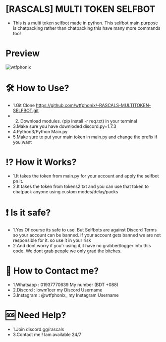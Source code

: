 # [RASCALS] MULTI TOKEN SELFBOT

- This is a multi token selfbot made in python. This selfbot main purpose is chatpacking rather than chatpacking this have many more commands too!

# Preview
<p><img align="center" src="https://cdn.discordapp.com/attachments/1275808575759061042/1347937847419867316/XRecorder_Edited_20250308_02.jpg?ex=67cda472&is=67cc52f2&hm=8af2fda747be52240171e4e99e83040e7ce128956f4d5864476cae1eeebf7e49&" alt="wtfphonix" /></p>

# 🛠 How to Use? 
- 1.Git Clone https://github.com/wtfphonix/-RASCALS-MULTITOKEN-SELFBOT.git
- 2. Download modules. (pip install -r req.txt) in your terminal
- 3.Make sure you have downloded discord.py=1.7.3
- 4.Python3/Python Main.py
- 5.Make sure to put your main token in main.py and change the prefix if you want
# ⁉️ How it Works?
- 1.It takes the token from main.py for your account and apply the selfbot pn it.
- 2.It takes the token from tokens2.txt and you can use that token to chatpack anyone using custom modes/delay/packs
# ❗ Is it safe?
- 1.Yes Of course its safe to use. But Selfbots are against Discord Terms so your account can be banned. If your account gets banned we are not responsible for it. so use it in your risk
- 2.And dont worry if you'r using it,it have no grabber/logger into this code. We dont grab people we only grad the bitches.
# 👤 How to Contact me?
- 1.Whatsapp : 01937770639 My number (BDT +088)
- 2.Discord : lowm1cer my Discord Username
- 3.Instagram : @wtfphonix_ my Instagram Username
# 🆘️ Need Help?
- 1.Join discord.gg/rascals
- 3.Contact me ! Iam available 24/7
